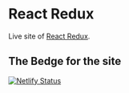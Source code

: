 # React Redux

Live site of [React Redux](https://celadon-daifuku-738d79.netlify.app/).

## The Bedge for the site

[![Netlify Status](https://api.netlify.com/api/v1/badges/65f0cee0-4a03-4fac-a9c0-d9a7e697a525/deploy-status)](https://celadon-daifuku-738d79.netlify.app/)

